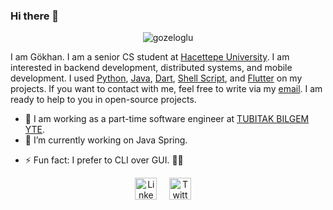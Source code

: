 ### Hi there 👋

<p align="center"> <img src="https://komarev.com/ghpvc/?username=gozeloglu" alt="gozeloglu" /> </p>

I am Gökhan. I am a senior CS student at [Hacettepe University](https://www.cs.hacettepe.edu.tr). I am interested in backend development, distributed systems, and mobile development. I used [Python](https://github.com/python), [Java](https://www.java.com/tr/download/), [Dart](https://github.com/dart-lang), [Shell Script](https://www.shellscript.sh/), and [Flutter](https://github.com/flutter/flutter) on my projects. If you want to contact with me, feel free to write via my [email](gozeloglu@gmail.com). I am ready to help to you in open-source projects.

- :dart: I am working as a part-time software engineer at [TUBITAK BILGEM YTE](https://github.com/tubitak-bilgem-yte). 
- 🔭 I’m currently working on Java Spring.
<!--- 🌱 I’m currently learning Shell Script.
- 🤔 I’m looking for help with blockchain and distributed systems..-->
- ⚡ Fun fact: I prefer to CLI over GUI. :man_shrugging:

<p align="center">
<a href="https://www.linkedin.com/in/gokhanozeloglu/"><img alt="LinkedIn" width="35" height="35" src="https://image.flaticon.com/icons/svg/174/174857.svg"></a>
&nbsp;&nbsp;&nbsp;
<a href="https://twitter.com/gozeloglu4835"><img alt="Twitter" width="35" height="35" src="https://image.flaticon.com/icons/svg/733/733579.svg"></a>
&nbsp;&nbsp;&nbsp;

<!--
**gozeloglu/gozeloglu** is a ✨ _special_ ✨ repository because its `README.md` (this file) appears on your GitHub profile.

Here are some ideas to get you started:

- 🔭 I’m currently working on ...
- 🌱 I’m currently learning ...
- 👯 I’m looking to collaborate on ...
- 🤔 I’m looking for help with ...
- 💬 Ask me about ...
- 📫 How to reach me: ...
- 😄 Pronouns: ...
- ⚡ Fun fact: ...
-->
